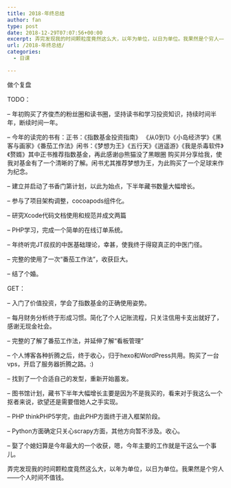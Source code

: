 ```yaml
---
title: 2018-年终总结
author: fan
type: post
date: 2018-12-29T07:07:56+00:00
excerpt: 弄完发现我的时间颗粒度竟然这么大，以年为单位，以日为单位。我果然是个穷人——个人时间不值钱。
url: /2018-年终总结/
categories:
  - 日课

---
```

做个复盘
  
TODO：
  
&#8211; 年初购买了齐俊杰的粉丝圈和读书圈，坚持读书和学习投资知识，持续时间半年，断续时间一年。
  
&#8211; 今年的读完的书有：正书：《指数基金投资指南》 《从0到1》《小岛经济学》《黑客与画家》《番茄工作法》闲书：《梦想为王》《五行天》《逍遥游》《我是杀毒软件》《赘婿》其中正书推荐指数基金，再此感谢@熊猫没了黑眼圈 购买并分享给我，使我对基金有了一个清晰的了解。闲书尤其推荐梦想为王，为此购买了一个足球来作为纪念。
  
&#8211; 建立并启动了书香门第计划，以此为始点，下半年藏书数量大幅增长。
  
&#8211; 参与了项目架构调整，cocoapods组件化。
  
&#8211; 研究Xcode代码文档使用和规范并成文两篇
  
&#8211; PHP学习，完成一个简单的在线订单系统。
  
&#8211; 年终听完JT叔叔的中医基础理论，幸甚，使我终于得窥真正的中医门径。
  
&#8211; 完整的使用了一次“番茄工作法”，收获巨大。
  
&#8211; 结了个婚。
  
GET：
  
&#8211; 入门了价值投资，学会了指数基金的正确使用姿势。
  
&#8211; 每月财务分析终于形成习惯。简化了个人记账流程，只关注信用卡支出就好了，感谢无现金社会。
  
&#8211; 完整的了解了番茄工作法，并延伸了解“看板管理”
  
&#8211; 个人博客各种折腾之后，终于收心，归于hexo和WordPress共用。购买了一台vps，开启了服务器折腾之路。:)
  
&#8211; 找到了一个合适自己的发型，重新开始蓄发。
  
&#8211; 图书馆计划，藏书下半年大幅增长主要是因为不是我买的，看来对于我这么一个抠者来说，欲望还是需要借她人之手实现。
  
&#8211; PHP thinkPHP5学完，由此PHP方面终于进入框架阶段。
  
&#8211; Python方面确定只关心scrapy方面，其他方向暂不涉及。收心。
  
&#8211; 娶了个媳妇算是今年最大的一个收获，嗯，今年主要的工作就是干这么一个事儿。
  
弄完发现我的时间颗粒度竟然这么大，以年为单位，以日为单位。我果然是个穷人——个人时间不值钱。